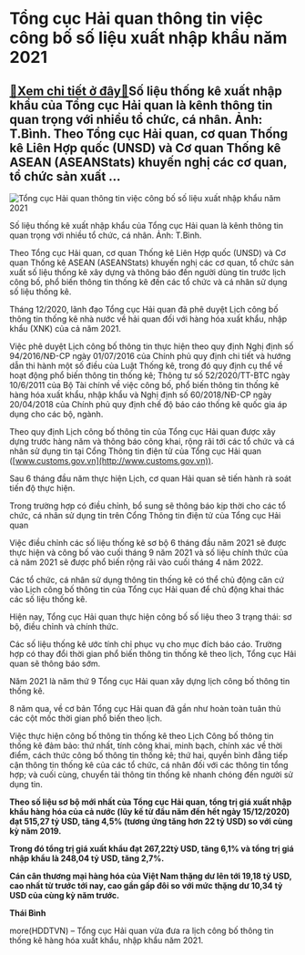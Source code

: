 Tổng cục Hải quan thông tin việc công bố số liệu xuất nhập khẩu năm 2021
========================================================================

[:gift:Xem chi tiết ở đây:gift:](https://hddtvn.com/tong-cuc-hai-quan-thong-tin-viec-cong-bo-so-lieu-xuat-nhap-khau-nam-2021/)Số liệu thống kê xuất nhập khẩu của Tổng cục Hải quan là kênh thông tin quan trọng với nhiều tổ chức, cá nhân. Ảnh: T.Bình. Theo Tổng cục Hải quan, cơ quan Thống kê Liên Hợp quốc (UNSD) và Cơ quan Thống kê ASEAN (ASEANStats) khuyến nghị các cơ quan, tổ chức sản xuất …
----------------------------------------------------------------------------------------------------------------------------------------------------------------------------------------------------------------------------------------------------------------------------





![Tổng cục Hải quan thông tin việc công bố số liệu xuất nhập khẩu năm 2021](https://hddtvn.com/wp-content/uploads/2021/01/IMG_7764-2.jpg "Tổng cục Hải quan thông tin việc công bố số liệu xuất nhập khẩu năm 2021")


Số liệu thống kê xuất nhập khẩu của Tổng cục Hải quan là kênh thông tin quan trọng với nhiều tổ chức, cá nhân. Ảnh: T.Bình.



Theo Tổng cục Hải quan, cơ quan Thống kê Liên Hợp quốc (UNSD) và Cơ quan Thống kê ASEAN (ASEANStats) khuyến nghị các cơ quan, tổ chức sản xuất số liệu thống kê xây dựng và thông báo đến người dùng tin trước lịch công bố, phổ biến thông tin thống kê đến các tổ chức và cá nhân sử dụng số liệu thống kê.


Tháng 12/2020, lãnh đạo Tổng cục Hải quan đã phê duyệt Lịch công bố thông tin thống kê nhà nước về hải quan đối với hàng hóa xuất khẩu, nhập khẩu (XNK) của cả năm 2021.


Việc phê duyệt Lịch công bố thông tin thực hiện theo quy định Nghị định số 94/2016/NĐ-CP ngày 01/07/2016 của Chính phủ quy định chi tiết và hướng dẫn thi hành một số điều của Luật Thống kê, trong đó quy định cụ thể về hoạt động phổ biến thông tin thống kê; Thông tư số 52/2020/TT-BTC ngày 10/6/2011 của Bộ Tài chính về việc công bố, phổ biến thông tin thống kê hàng hóa xuất khẩu, nhập khẩu và Nghị định số 60/2018/NĐ-CP ngày 20/04/2018 của Chính phủ quy định chế độ báo cáo thống kê quốc gia áp dụng cho các bộ, ngành.


Theo quy định Lịch công bố thông tin của Tổng cục Hải quan được xây dựng trước hàng năm và thông báo công khai, rộng rãi tới các tổ chức và cá nhân sử dụng tin tại Cổng Thông tin điện tử của Tổng cục Hải quan ([www.customs.gov.vn](http://www.customs.gov.vn)).


Sau 6 tháng đầu năm thực hiện Lịch, cơ quan Hải quan sẽ tiến hành rà soát tiến độ thực hiện.


Trong trường hợp có điều chỉnh, bổ sung sẽ thông báo kịp thời cho các tổ chức, cá nhân sử dụng tin trên Cổng Thông tin điện tử của Tổng cục Hải quan


Việc điều chỉnh các số liệu thống kê sơ bộ 6 tháng đầu năm 2021 sẽ được thực hiện và công bố vào cuối tháng 9 năm 2021 và số liệu chính thức của cả năm 2021 sẽ được phổ biến rộng rãi vào cuối tháng 4 năm 2022.


Các tổ chức, cá nhân sử dụng thông tin thống kê có thể chủ động căn cứ vào Lịch công bố thông tin của Tổng cục Hải quan để chủ động khai thác các số liệu thống kê.


Hiện nay, Tổng cục Hải quan thực hiện công bố số liệu theo 3 trạng thái: sơ bộ, điều chỉnh và chính thức.


Các số liệu thống kê ước tính chỉ phục vụ cho mục đích báo cáo. Trường hợp có thay đổi thời gian phổ biến thông tin thống kê theo lịch, Tổng cục Hải quan sẽ thông báo sớm.


Năm 2021 là năm thứ 9 Tổng cục Hải quan ​xây dựng lịch công bố thông tin thống kê.


8 năm qua, về cơ bản Tổng cục Hải quan đã gần như hoàn toàn tuân thủ các cột mốc thời gian phổ biến theo lịch.


Việc thực hiện công bố thông tin thống kê theo Lịch Công bố thông tin thống kê đảm bảo: thứ nhất, tính công khai, minh bạch, chính xác về thời điểm, cách thức công bố thông tin thống kê; thứ hai, quyền bình đẳng tiếp cận thông tin thống kê của các tổ chức, cá nhân đối với các thông tin tổng hợp; và cuối cùng, chuyển tải thông tin thống kê nhanh chóng đến người sử dụng tin.






**Theo số liệu sơ bộ mới nhất của Tổng cục Hải quan, tổng trị giá xuất nhập khẩu hàng hóa của cả nước (lũy kế từ đầu năm đến hết ngày 15/12/2020) đạt 515,27 tỷ USD, tăng 4,5% (tương ứng tăng hơn 22 tỷ USD) so với cùng kỳ năm 2019.**


**Trong đó tổng trị giá xuất khẩu đạt 267,22tỷ USD, tăng 6,1% và tổng trị giá nhập khẩu là 248,04 tỷ USD, tăng 2,7%.**


**Cán cân thương mại hàng hóa của Việt Nam thặng dư lên tới 19,18 tỷ USD, cao nhất từ trước tới nay, cao gần gấp đôi so với mức thặng dư 10,34 tỷ USD của cùng kỳ năm trước.**







**Thái Bình**



more(HDDTVN) – Tổng cục Hải quan vừa đưa ra lịch công bố thông tin thống kê hàng hóa xuất khẩu, nhập khẩu năm 2021.

